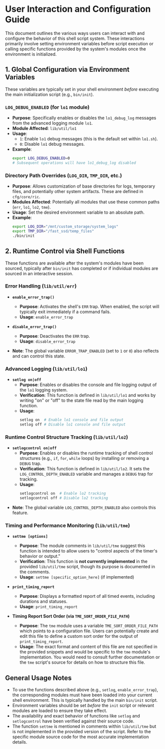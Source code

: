 # User Interaction and Configuration Guide

This document outlines the various ways users can interact with and configure the behavior of this shell script system. These interactions primarily involve setting environment variables before script execution or calling specific functions provided by the system's modules once the environment is initialized.

## 1. Global Configuration via Environment Variables

These variables are typically set in your shell environment *before* executing the main initialization script (e.g., `bin/init`).

### `LOG_DEBUG_ENABLED` (for `lo1` module)
*   **Purpose**: Specifically enables or disables the `lo1_debug_log` messages from the advanced logging module `lo1`.
*   **Module Affected**: `lib/util/lo1`
*   **Usage**:
    *   `1`: Enable `lo1` debug messages (this is the default set within `lo1.sh`).
    *   `0`: Disable `lo1` debug messages.
*   **Example**:
    ```bash
    export LOG_DEBUG_ENABLED=0
    # Subsequent operations will have lo1_debug_log disabled
    ```

### Directory Path Overrides (`LOG_DIR`, `TMP_DIR`, etc.)
*   **Purpose**: Allows customization of base directories for logs, temporary files, and potentially other system artifacts. These are defined in `cfg/core/ric`.
*   **Modules Affected**: Potentially all modules that use these common paths (`err`, `lo1`, `lo2`, `tme`).
*   **Usage**: Set the desired environment variable to an absolute path.
*   **Example**:
    ```bash
    export LOG_DIR="/mnt/custom_storage/system_logs"
    export TMP_DIR="/fast_ssd/temp_files"
    ./bin/init
    ```

## 2. Runtime Control via Shell Functions

These functions are available after the system's modules have been sourced, typically after `bin/init` has completed or if individual modules are sourced in an interactive session.

### Error Handling (`lib/util/err`)

*   **`enable_error_trap()`**
    *   **Purpose**: Activates the shell's `ERR` trap. When enabled, the script will typically exit immediately if a command fails.
    *   **Usage**: `enable_error_trap`

*   **`disable_error_trap()`**
    *   **Purpose**: Deactivates the `ERR` trap.
    *   **Usage**: `disable_error_trap`

*   **Note**: The global variable `ERROR_TRAP_ENABLED` (set to `1` or `0`) also reflects and can control this state.

### Advanced Logging (`lib/util/lo1`)

*   **`setlog on|off`**
    *   **Purpose**: Enables or disables the console and file logging output of the `lo1` logging system.
    *   **Verification**: This function is defined in `lib/util/lo1` and works by writing "on" or "off" to the state file read by the main logging function.
    *   **Usage**:
        ```bash
        setlog on  # Enable lo1 console and file output
        setlog off # Disable lo1 console and file output
        ```

### Runtime Control Structure Tracking (`lib/util/lo2`)

*   **`setlogcontrol on|off`**
    *   **Purpose**: Enables or disables the runtime tracking of shell control structures (e.g., `if`, `for`, `while` loops) by installing or removing a `DEBUG` trap.
    *   **Verification**: This function is defined in `lib/util/lo2`. It sets the `LOG_CONTROL_DEPTH_ENABLED` variable and manages a `DEBUG` trap for tracking.
    *   **Usage**:
        ```bash
        setlogcontrol on  # Enable lo2 tracking
        setlogcontrol off # Disable lo2 tracking
        ```
*   **Note**: The global variable `LOG_CONTROL_DEPTH_ENABLED` also controls this feature.

### Timing and Performance Monitoring (`lib/util/tme`)

*   **`settme [options]`**
    *   **Purpose**: The module comments in `lib/util/tme` suggest this function is intended to allow users to "control aspects of the timer's behavior or output."
    *   **Verification**: This function is **not currently implemented** in the provided `lib/util/tme` script, though its purpose is documented in the comments.
    *   **Usage**: `settme [specific_option_here]` (if implemented)

*   **`print_timing_report`**
    *   **Purpose**: Displays a formatted report of all timed events, including durations and statuses.
    *   **Usage**: `print_timing_report`

*   **Timing Report Sort Order (via `TME_SORT_ORDER_FILE_PATH`)**
    *   **Purpose**: The `tme` module uses a variable `TME_SORT_ORDER_FILE_PATH` which points to a configuration file. Users can potentially create and edit this file to define a custom sort order for the output of `print_timing_report`.
    *   **Usage**: The exact format and content of this file are not specified in the provided snippets and would be specific to the `tme` module's implementation. You would need to consult further documentation or the `tme` script's source for details on how to structure this file.

## General Usage Notes

*   To use the functions described above (e.g., `setlog`, `enable_error_trap`), the corresponding modules must have been loaded into your current shell environment. This is typically handled by the main `bin/init` script.
*   Environment variables should be set *before* the `init` script or relevant modules are loaded to ensure they take effect.
*   The availability and exact behavior of functions like `setlog` and `setlogcontrol` have been verified against their source code.
*   The function `settme` is mentioned in comments within `lib/util/tme` but is not implemented in the provided version of the script. Refer to the specific module source code for the most accurate implementation details.
